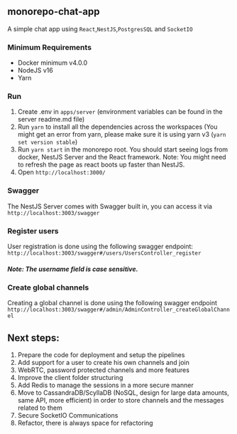 ## monorepo-chat-app

A simple chat app using `React`,`NestJS`,`PostgresSQL` and `SocketIO`

### Minimum Requirements

- Docker minimum v4.0.0
- NodeJS v16
- Yarn

### Run

1. Create .env in `apps/server` (environment variables can be found in the server readme.md file)
2. Run `yarn` to install all the dependencies across the workspaces (You might get an error from yarn, please make sure it is using yarn v3 (`yarn set version stable`)
3. Run `yarn start` in the monorepo root. You should start seeing logs from docker, NestJS Server and the React framework. Note: You might need to refresh the page as react boots up faster than NestJS.
4. Open `http://localhost:3000/`

### Swagger

The NestJS Server comes with Swagger built in, you can access it via `http://localhost:3003/swagger`

### Register users

User registration is done using the following swagger endpoint: `http://localhost:3003/swagger#/users/UsersController_register`

##### Note: The username field is case sensitive.

### Create global channels

Creating a global channel is done using the following swagger endpoint `http://localhost:3003/swagger#/admin/AdminController_createGlobalChannel`

## Next steps:

1. Prepare the code for deployment and setup the pipelines
2. Add support for a user to create his own channels and join
3. WebRTC, password protected channels and more features
4. Improve the client folder structuring
5. Add Redis to manage the sessions in a more secure manner
6. Move to CassandraDB/ScyllaDB (NoSQL, design for large data amounts, same API, more efficient) in order to store channels and the messages related to them
7. Secure SocketIO Communications
8. Refactor, there is always space for refactoring
